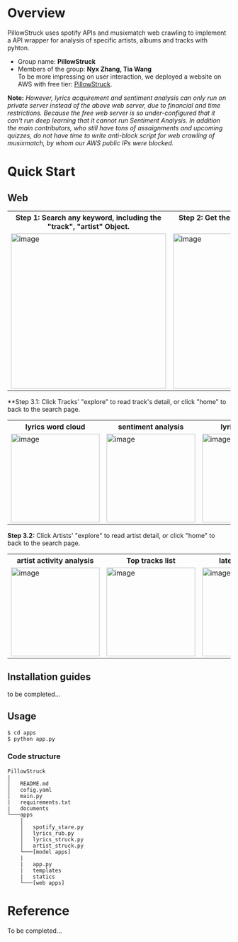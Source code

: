 
# Overview

PillowStruck uses spotify APIs and musixmatch web crawling to implement a API wrapper for analysis of specific artists, albums and tracks with pyhton.
- Group name: **PillowStruck**
- Members of the group: **Nyx Zhang, Tia Wang**  
To be more impressing on user interaction, we deployed a website on AWS with free tier: [PillowStruck](http://13.56.81.102:8080/).  

**Note:** *However, lyrics acquirement and sentiment analysis can only run on private server instead of the above web server, due to financial and time restrictions. Because the free web server is so under-configured that it can't run deep learning that it cannot run Sentiment Analysis. In addition the main contributors, who still have tons of assaignments and upcoming quizzes, do not have time to write anti-block script for web crawling of musixmatch, by whom our AWS public IPs were blocked.*

# Quick Start

## Web
<table>
<tr><th>Step 1: Search any keyword, including the "track", "artist" Object. </th> <th>Step 2: Get the results contain tracks and artists list.</th>

</tr>
<tr>
<td><img width="350" alt="image" src="https://user-images.githubusercontent.com/43694291/216788363-defccfbb-1a9f-4d71-a86d-7ec73a55e600.png">   </td>
<td><img width="350" alt="image" src="https://user-images.githubusercontent.com/43694291/216788454-f9506c73-f65f-4935-8490-7be47ae9f9eb.png">  </td>
</tr>
</table>

**Step 3.1: Click Tracks' "explore" to read track's detail, or click "home" to back to the search page. 

<table>
<tr><th>lyrics word cloud </th><th>sentiment analysis</th><th>lyrics txt detail</th></tr>
   <tr>
      <td rowspan="11">  
         <img width="200" alt="image" src="https://user-images.githubusercontent.com/43694291/216788712-2865711e-697b-4e98-97e0-0f394f083157.png">     
      </td>
      <td rowspan="11">  
         <img width="200" alt="image" src="https://user-images.githubusercontent.com/43694291/216788726-4a1272fb-e26c-4fa2-bb47-ae76515223a1.png">      
      </td>
      <td>
         <img width="200" alt="image" src="https://user-images.githubusercontent.com/43694291/216788565-70abbff6-892c-4e9f-9d28-5297cf1d9158.png"> 
      </td>
   </tr>
 </table>

**Step 3.2:** Click Artists' "explore" to read artist detail, or click "home" to back to the search page. 
<table>
<tr><th>artist activity analysis </th><th>Top tracks list</th><th>latest album list</th></tr>
   <tr>
      <td rowspan="11">  
         <img width="200" alt="image" src="https://user-images.githubusercontent.com/43694291/216788666-0fed05a5-3165-459a-bd9a-2a0a341ad461.png">  
      </td>
      <td rowspan="11">  
         <img width="200" alt="image" src="https://user-images.githubusercontent.com/43694291/216788686-3ce4a52f-19f7-445c-930c-61b05a0a7bc5.png">    
      </td>
      <td>
         <img width="200" alt="image" src="https://user-images.githubusercontent.com/43694291/216788705-4946936d-0a6d-47ac-8af0-9ae10fa5d428.png">
      </td>
   </tr>
 </table>

## Installation guides
to be completed...
 
## Usage
```
$ cd apps
$ python app.py
```

### Code structure
```
PillowStruck
|
│   README.md
│   cofig.yaml
│   main.py
|   requirements.txt
|   documents
└───apps
    │
    │   spotify_stare.py
    │   lyrics_rub.py
    │   lyrics_struck.py
    │   artist_struck.py
    └───[model apps]
    |
    |   app.py
    |   templates
    |   statics
    └───[web apps]
```
# Reference 
To be completed...

